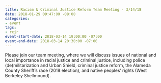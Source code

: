 ```yaml
---
title: Racism & Criminal Justice Reform Team Meeting - 3/14/18
date: 2018-01-29 09:47:00 -08:00
categories:
- event
tags:
- rcjr
event-start-date: 2018-03-14 19:00:00 -07:00
event-end-date: 2018-03-14 20:30:00 -07:00
---
```


Please join our team meeting, where we will discuss issues of national and local importance in racial justice and criminal justice, including police (de)militarization and Urban Shield, criminal justice reform, the Alameda County Sheriff’s race (2018 election), and native peoples’ rights (West Berkeley Shellmound).